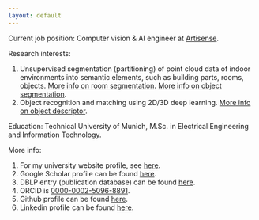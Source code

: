 ```yaml
---
layout: default
---
```


Current job position: Computer vision & AI engineer at <a href="https://www.artisense.ai/">Artisense</a>.

Research interests:

1. Unsupervised segmentation (partitioning) of point cloud data of indoor environments into semantic elements, such as building parts, rooms, objects. <a href="https://dbobkov.github.io/room-segmentation">More info on room segmentation</a>. <a href="https://dbobkov.github.io/segmentation">More info on object segmentation</a>.
2. Object recognition and matching using 2D/3D deep learning.  <a href="https://dbobkov.github.io/object-descriptor/">More info on object descriptor</a>.

Education: Technical University of Munich, M.Sc. in Electrical Engineering and Information Technology.

More info:

1. For my university website profile, see <a href="http://www.lmt.ei.tum.de/en/team/team/dmytro-bobkov.html">here</a>.
2. Google Scholar profile can be found <a href="https://scholar.google.de/citations?user=JglzFxgAAAAJ&hl=en">here</a>.
3. DBLP entry (publication database) can be found <a href="http://dblp.uni-trier.de/pers/hd/b/Bobkov:Dmytro">here</a>.
4. ORCID is <a href="https://orcid.org/0000-0002-5096-8891">0000-0002-5096-8891</a>.
5. Github profile can be found <a href="https://github.com/dbobkov">here</a>.
6. Linkedin profile can be found <a href="https://www.linkedin.com/in/dmytro-bobkov-43376041/">here</a>.
